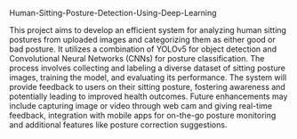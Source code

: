 Human-Sitting-Posture-Detection-Using-Deep-Learning

This project aims to develop an efficient system for analyzing human sitting postures from uploaded images and categorizing them as either good or bad posture. It utilizes a combination of YOLOv5 for object detection and Convolutional Neural Networks (CNNs) for posture classification. The process involves collecting and labeling a diverse dataset of sitting posture images, training the model, and evaluating its performance. The system will provide feedback to users on their sitting posture, fostering awareness and potentially leading to improved health outcomes. Future enhancements may include capturing image or video through web cam and giving real-time feedback, integration with mobile apps for on-the-go posture monitoring and additional features like posture correction suggestions.

